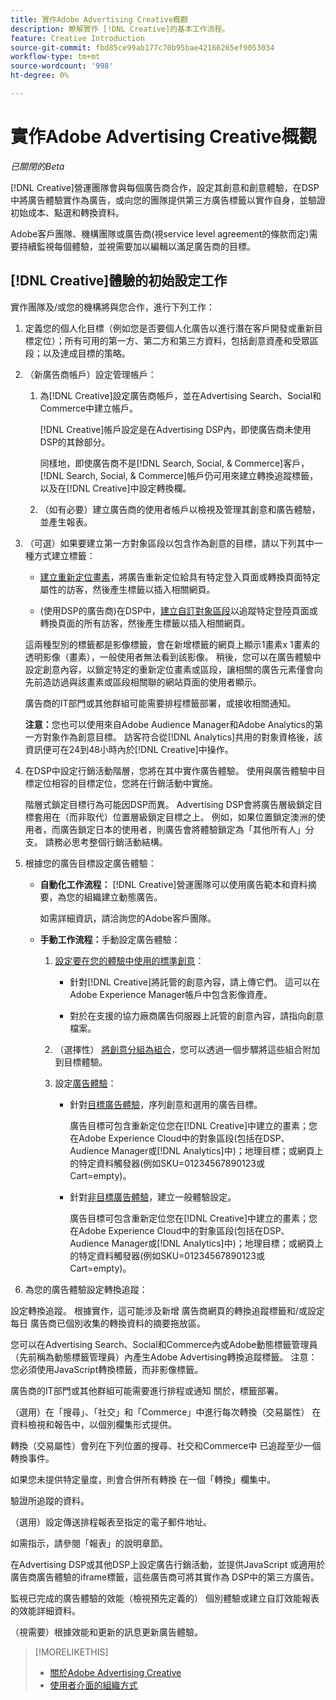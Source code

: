 ```yaml
---
title: 實作Adobe Advertising Creative概觀
description: 瞭解實作 [!DNL Creative]的基本工作流程。
feature: Creative Introduction
source-git-commit: fbd85ce99ab177c70b95bae42166265ef9053034
workflow-type: tm+mt
source-wordcount: '998'
ht-degree: 0%

---
```


# 實作Adobe Advertising Creative概觀

*已關閉的Beta*

<!-- CLARIFY HOW "ad" and "creative" are delineated, if they are. If they're not, why do we have different terms scattered around? -->

[!DNL Creative]營運團隊會與每個廣告商合作，設定其創意和創意體驗，在DSP中將廣告體驗實作為廣告，或向您的團隊提供第三方廣告標籤以實作自身，並驗證初始成本、點選和轉換資料。

Adobe客戶團隊、機構團隊或廣告商(視service level agreement的條款而定)需要持續監視每個體驗，並視需要加以編輯以滿足廣告商的目標。

## [!DNL Creative]體驗的初始設定工作

實作團隊及/或您的機構將與您合作，進行下列工作：

1. 定義您的個人化目標（例如您是否要個人化廣告以進行潛在客戶開發或重新目標定位）；所有可用的第一方、第二方和第三方資料，包括創意資產和受眾區段；以及達成目標的策略。<!-- and CRM data? used how/where? -->

1. （新廣告商帳戶）設定管理帳戶：

   1. 為[!DNL Creative]設定廣告商帳戶，並在Advertising Search、Social和Commerce中建立帳戶。

      [!DNL Creative]帳戶設定是在Advertising DSP內，即使廣告商未使用DSP的其餘部分。

      同樣地，即使廣告商不是[!DNL Search, Social, & Commerce]客戶，[!DNL Search, Social, & Commerce]帳戶仍可用來建立轉換追蹤標籤，以及在[!DNL Creative]中設定轉換欄。

   1. （如有必要）建立廣告商的使用者帳戶以檢視及管理其創意和廣告體驗，並產生報表。

1. （可選）如果要建立第一方對象區段以包含作為創意的目標，請以下列其中一種方式建立標籤：

   * [建立重新定位畫素](/help/creative/pixels/retargeting-pixel-manage.md)，將廣告重新定位給具有特定登入頁面或轉換頁面特定屬性的訪客，然後產生標籤以插入相關網頁。

   * (使用DSP的廣告商)在DSP中，[建立自訂對象區段](/help/dsp/audiences/custom-segment-create.md)以追蹤特定登陸頁面或轉換頁面的所有訪客，然後產生標籤以插入相關網頁。

   這兩種型別的標籤都是影像標籤，會在新增標籤的網頁上顯示1畫素x 1畫素的透明影像（畫素），一般使用者無法看到該影像。 稍後，您可以在廣告體驗中設定創意內容，以鎖定特定的重新定位畫素或區段，讓相關的廣告元素僅會向先前造訪過與該畫素或區段相關聯的網站頁面的使用者顯示。

   廣告商的IT部門或其他群組可能需要排程標籤部署，或接收相關通知。

   **注意：**&#x200B;您也可以使用來自Adobe Audience Manager和Adobe Analytics的第一方對象作為創意目標。 訪客符合從[!DNL Analytics]共用的對象資格後，該資訊便可在24到48小時內於[!DNL Creative]中操作。<!--Are times still true? -->

1. 在DSP中設定行銷活動階層，您將在其中實作廣告體驗。 使用與廣告體驗中目標定位相容的目標定位，您將在行銷活動中實施。

   階層式鎖定目標行為可能因DSP而異。 Advertising DSP會將廣告層級鎖定目標套用在（而非取代）位置層級鎖定目標之上。 例如，如果位置鎖定澳洲的使用者，而廣告鎖定日本的使用者，則廣告會將體驗鎖定為「其他所有人」分支。 請務必思考整個行銷活動結構。

1. 根據您的廣告目標設定廣告體驗：

   * **自動化工作流程：** [!DNL Creative]營運團隊可以使用廣告範本和資料摘要，為您的組織建立動態廣告。

     如需詳細資訊，請洽詢您的Adobe客戶團隊。

     <!-- LATER, in a later phase: (Advertisers with Adobe Experience Manager; optional) Configure access to image assets in the Experience Manager account. --><!-- I think this will be automatic based on their IMS organization. But I'm not sure if they need to be logged in via SSO using their Adobe login or if it will also work using their legacy DSP login. -->

   * **手動工作流程：**&#x200B;手動設定廣告體驗：

      1. [設定要在您的體驗中使用的標準創意](/help/creative/creative-libraries/creative-add-standard.md)：

         * 針對[!DNL Creative]將託管的創意內容，請上傳它們。 這可以在Adobe Experience Manager帳戶中包含影像資產。

         * 對於在支援的協力廠商廣告伺服器上託管的創意內容，請指向創意檔案。

      1. （選擇性） [將創意分組為組合](/help/creative/creative-libraries/bundle-manage.md)，您可以透過一個步驟將這些組合附加到目標體驗。

      1. 設定[廣告體驗](/help/creative/experiences/experience-about.md)：

         * 針對[目標廣告體驗](/help/creative/experiences/experience-create-targeting.md)，序列創意和選用的廣告目標。

           廣告目標可包含重新定位您在[!DNL Creative]中建立的畫素；您在Adobe Experience Cloud中的對象區段(包括在DSP、Audience Manager或[!DNL Analytics]中)；地理目標；或網頁上的特定資料觸發器(例如SKU=01234567890123或Cart=empty)。

         * 針對[非目標廣告體驗](/help/creative/experiences/experience-create-no-targeting.md)，建立一般體驗設定。

           廣告目標可包含重新定位您在[!DNL Creative]中建立的畫素；您在Adobe Experience Cloud中的對象區段(包括在DSP、Audience Manager或[!DNL Analytics]中)；地理目標；或網頁上的特定資料觸發器(例如SKU=01234567890123或Cart=empty)。













1. 為您的廣告體驗設定轉換追蹤：


設定轉換追蹤。 根據實作，這可能涉及新增
廣告商網頁的轉換追蹤標籤和/或設定每日
廣告商已個別收集的轉換資料的摘要拖放區。


您可以在Advertising Search、Social和Commerce內或Adobe動態標籤管理員（先前稱為動態標籤管理員）內產生Adobe Advertising轉換追蹤標籤。
注意：您必須使用JavaScript轉換標籤，而非影像標籤。


廣告商的IT部門或其他群組可能需要進行排程或通知
關於，標籤部署。


（選用）在「搜尋」、「社交」和「Commerce」中進行每次轉換（交易屬性）
在資料檢視和報告中，以個別欄集形式提供。


轉換（交易屬性）會列在下列位置的搜尋、社交和Commerce中
已追蹤至少一個轉換事件。


如果您未提供特定量度，則會合併所有轉換
在一個「轉換」欄集中。


驗證所追蹤的資料。


（選用）設定傳送排程報表至指定的電子郵件地址。


如需指示，請參閱「報表」的說明章節。


在Advertising DSP或其他DSP上設定廣告行銷活動，並提供JavaScript
或適用於廣告商廣告體驗的iframe標籤，這些廣告商可將其實作為
DSP中的第三方廣告。


監視已完成的廣告體驗的效能（檢視預先定義的）
個別體驗或建立自訂效能報表的效能詳細資料。


（視需要）根據效能和更新的訊息更新廣告體驗。






>[!MORELIKETHIS]
>
>* [關於Adobe Advertising Creative](/help/creative/introduction/creative-about.md)
>* [使用者介面的組織方式](/help/creative/introduction/ui.md)
